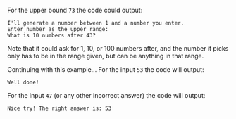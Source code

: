 For the upper bound `73` the code could output:
```
I'll generate a number between 1 and a number you enter.
Enter number as the upper range:
What is 10 numbers after 43?
```
Note that it could ask for 1, 10, or 100 numbers after, and the number it picks only has to be in the range given, but can be anything in that range.

Continuing with this example...
For the input `53` the code will output:
```
Well done!
```
For the input `47` (or any other incorrect answer) the code will output:
```
Nice try! The right answer is: 53
```

